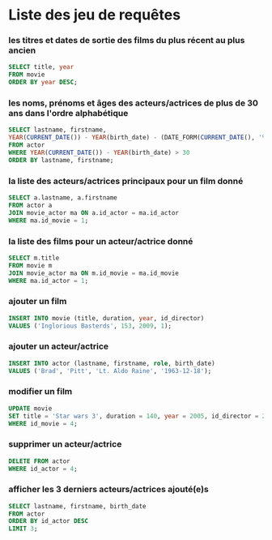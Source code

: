 # Liste des jeu de requêtes

### les titres et dates de sortie des films du plus récent au plus ancien

```sql
SELECT title, year
FROM movie
ORDER BY year DESC;
```

### les noms, prénoms et âges des acteurs/actrices de plus de 30 ans dans l'ordre alphabétique

```sql
SELECT lastname, firstname,
YEAR(CURRENT_DATE()) - YEAR(birth_date) - (DATE_FORM(CURRENT_DATE(), '%m%d') < DATE_FORMAT(birth_date'%m%d')) AS age
FROM actor
WHERE YEAR(CURRENT_DATE()) - YEAR(birth_date) > 30
ORDER BY lastname, firstname;
```

### la liste des acteurs/actrices principaux pour un film donné

```sql
SELECT a.lastname, a.firstname
FROM actor a
JOIN movie_actor ma ON a.id_actor = ma.id_actor
WHERE ma.id_movie = 1;
```

### la liste des films pour un acteur/actrice donné

```sql
SELECT m.title
FROM movie m
JOIN movie_actor ma ON m.id_movie = ma.id_movie
WHERE ma.id_actor = 1;
```

### ajouter un film

```sql
INSERT INTO movie (title, duration, year, id_director)
VALUES ('Inglorious Basterds', 153, 2009, 1);
```

### ajouter un acteur/actrice

```sql
INSERT INTO actor (lastname, firstname, role, birth_date)
VALUES ('Brad', 'Pitt', 'Lt. Aldo Raine', '1963-12-18');
```

### modifier un film

```sql
UPDATE movie
SET title = 'Star wars 3', duration = 140, year = 2005, id_director = 2
WHERE id_movie = 4;
```

### supprimer un acteur/actrice

```sql
DELETE FROM actor
WHERE id_actor = 4;
```

### afficher les 3 derniers acteurs/actrices ajouté(e)s

```sql
SELECT lastname, firstname, birth_date
FROM actor
ORDER BY id_actor DESC
LIMIT 3;
```
